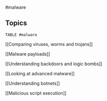 #malware


## Topics

```dataview
TABLE #malware

```



[[Comparing viruses, worms and trojans]]

[[Malware payloads]]

[[Understanding backdoors and logic bombs]]

[[Looking at advanced malware]]

[[Understanding botnets]]

[[Malicious script execution]]
